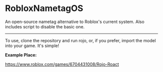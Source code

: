 # RobloxNametagOS
An open-source nametag alternative to Roblox's current system. Also includes script to disable the basic one. 

<hr>

To use, clone the repository and run rojo, or, if you prefer, import the model into your game. It's simple! 

**Example Place:**

https://www.roblox.com/games/6704431008/Rojo-Roact
